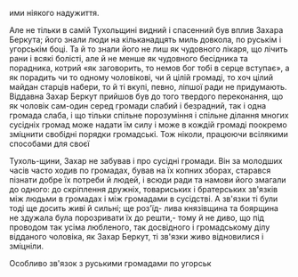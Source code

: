 ими ніякого надужиття.

Але не тільки в самій Тухольщині видний і спасенний був вплив Захара
Беркута; його знали люди на кільканадцять миль довкола, по руськім і
угорськім боці. Та й то знали його не лиш як чудовного лікаря, що
лічить рани і всякі болісті, але й не менше як чудовного бесідника та
порадника, котрий «як заговорить, то немов бог тобі в серце вступає»,
а як порадить чи то одному чоловікові, чи й цілій громаді, то хоч
цілий майдан старців набери, то й ті вкупі, певно, ліпшої ради не
придумають. Віддавна Захар Беркут прийшов був до того твердого
переконання, що як чоловік сам-один серед громади слабий і безрадний,
так і одна громада слаба, і що тільки спільне порозуміння і спільне
ділання многих сусідніх громад може надати їм силу і може в кождій
громаді поокремо зміцнити свобідні порядки громадські. Тож ніколи,
працюючи всілякими способами для своєї

Тухоль-щини, Захар не забував і про сусідні громади. Він за молодших
часів часто ходив по громадах, бував на їх копних зборах, старався
пізнати добре їх потреби й людей, і всюди ради та намови його змагали
до одного: до скріплення дружніх, товариських і братерських зв'язків
між людьми в громадах і між громадами в сусідстві. А зв'язки ті були
тоді ще досить живі й сильні; ще роз'їд- лива князівщина та боярщина
не здужала була порозривати їх до решти,- тому й не диво, що під
проводом так усіма любленого, так досвідного і громадському ділу
відданого чоловіка, як Захар Беркут, ті зв'язки живо відновилися і
зміцніли.

Особливо зв'язок з руськими громадами по угорськ